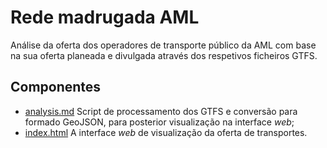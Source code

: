 # Rede madrugada AML

Análise da oferta dos operadores de transporte público da AML com base na sua oferta planeada e divulgada através dos respetivos ficheiros GTFS.

## Componentes

- [analysis.md](./analysis.md) Script de processamento dos GTFS e conversão para formado GeoJSON, para posterior visualização na interface *web*;
- [index.html](./index.html) A interface *web* de visualização da oferta de transportes.